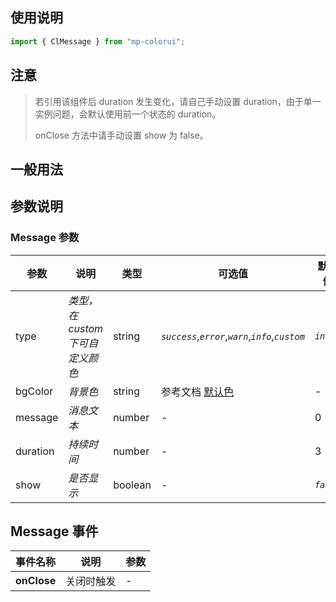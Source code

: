 ## 使用说明

```jsx
import { ClMessage } from "mp-colorui";
```

## 注意

> 若引用该组件后 duration 发生变化，请自己手动设置 duration，由于单一实例问题，会默认使用前一个状态的 duration。
>
> onClose 方法中请手动设置 show 为 false。

## 一般用法

<CodeShow componentName='message' />

## 参数说明

### Message 参数

| 参数     | 说明                             | 类型    | 可选值                                             | 默认值    |
| -------- | -------------------------------- | ------- | -------------------------------------------------- | --------- |
| type     | _类型，在 custom 下可自定义颜色_ | string  | _`success`_,_`error`_,_`warn`_,_`info`_,_`custom`_ | _`info`_  |
| bgColor  | _背景色_                         | string  | 参考文档 [默认色](/home/color)                     | -         |
| message  | _消息文本_                       | number  | -                                                  | 0         |
| duration | _持续时间_                       | number  | -                                                  | 3         |
| show     | _是否显示_                       | boolean | -                                                  | _`false`_ |

## Message 事件

| 事件名称    | 说明       | 参数 |
| ----------- | ---------- | ---- |
| **onClose** | 关闭时触发 | -    |

<FloatPhone url="https://yinliangdream.github.io/mp-colorui-h5-demo/#/pages/components/message/index" />
